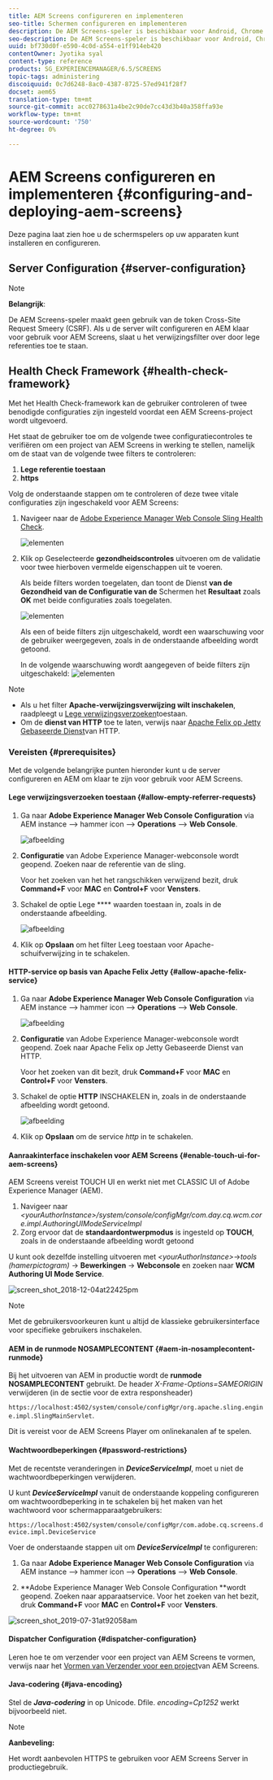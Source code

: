 ```yaml
---
title: AEM Screens configureren en implementeren
seo-title: Schermen configureren en implementeren
description: De AEM Screens-speler is beschikbaar voor Android, Chrome OS, iOS en Windows. Deze pagina beschrijft de configuratie en implementatie van AEM Screens en geeft ook een overzicht van de richtlijnen voor h/w-selectie voor spelerapparaten.
seo-description: De AEM Screens-speler is beschikbaar voor Android, Chrome OS, iOS en Windows. Deze pagina beschrijft de configuratie en implementatie van AEM Screens en geeft ook een overzicht van de richtlijnen voor h/w-selectie voor spelerapparaten.
uuid: bf730d0f-e590-4c0d-a554-e1ff914eb420
contentOwner: Jyotika syal
content-type: reference
products: SG_EXPERIENCEMANAGER/6.5/SCREENS
topic-tags: administering
discoiquuid: 0c7d6248-8ac0-4387-8725-57ed941f28f7
docset: aem65
translation-type: tm+mt
source-git-commit: acc0278631a4be2c90de7cc43d3b40a358ffa93e
workflow-type: tm+mt
source-wordcount: '750'
ht-degree: 0%

---
```



# AEM Screens configureren en implementeren {#configuring-and-deploying-aem-screens}

Deze pagina laat zien hoe u de schermspelers op uw apparaten kunt installeren en configureren.

## Server Configuration {#server-configuration}

>[!NOTE]
>
>**Belangrijk**:
>
>De AEM Screens-speler maakt geen gebruik van de token Cross-Site Request Smeery (CSRF). Als u de server wilt configureren en AEM klaar voor gebruik voor AEM Screens, slaat u het verwijzingsfilter over door lege referenties toe te staan.

## Health Check Framework {#health-check-framework}

Met het Health Check-framework kan de gebruiker controleren of twee benodigde configuraties zijn ingesteld voordat een AEM Screens-project wordt uitgevoerd.

Het staat de gebruiker toe om de volgende twee configuratiecontroles te verifiëren om een project van AEM Screens in werking te stellen, namelijk om de staat van de volgende twee filters te controleren:

1. **Lege referentie toestaan**
2. **https**

Volg de onderstaande stappen om te controleren of deze twee vitale configuraties zijn ingeschakeld voor AEM Screens:

1. Navigeer naar de [Adobe Experience Manager Web Console Sling Health Check](http://localhost:4502/system/console/healthcheck?tags=screensconfigs&amp;overrideGlobalTimeout=).

   ![elementen](assets/health-check1.png)


2. Klik op Geselecteerde **gezondheidscontroles** uitvoeren om de validatie voor twee hierboven vermelde eigenschappen uit te voeren.

   Als beide filters worden toegelaten, dan toont de Dienst **van de Gezondheid van de Configuratie van de** Schermen het **Resultaat** zoals **OK** met beide configuraties zoals toegelaten.

   ![elementen](assets/health-check2.png)

   Als een of beide filters zijn uitgeschakeld, wordt een waarschuwing voor de gebruiker weergegeven, zoals in de onderstaande afbeelding wordt getoond.

   In de volgende waarschuwing wordt aangegeven of beide filters zijn uitgeschakeld:
   ![elementen](assets/health-check3.png)

>[!NOTE]
>
>* Als u het filter **Apache-verwijzingsverwijzing wilt inschakelen**, raadpleegt u [Lege verwijzingsverzoeken](/help/user-guide/configuring-screens-introduction.md#allow-empty-referrer-requests)toestaan.
>* Om de **dienst van HTTP** toe te laten, verwijs naar [Apache Felix op Jetty Gebaseerde Dienst](/help/user-guide/configuring-screens-introduction.md#allow-apache-felix-service)van HTTP.


### Vereisten {#prerequisites}

Met de volgende belangrijke punten hieronder kunt u de server configureren en AEM om klaar te zijn voor gebruik voor AEM Screens.

#### Lege verwijzingsverzoeken toestaan {#allow-empty-referrer-requests}

1. Ga naar **Adobe Experience Manager Web Console Configuration** via AEM instance —> hammer icon —> **Operations** —> **Web Console**.

   ![afbeelding](assets/config/empty-ref1.png)

1. **Configuratie** van Adobe Experience Manager-webconsole wordt geopend. Zoeken naar de referentie van de sling.

   Voor het zoeken van het het rangschikken verwijzend bezit, druk **Command+F** voor **MAC** en **Control+F** voor **Vensters**.

1. Schakel de optie Lege **** waarden toestaan in, zoals in de onderstaande afbeelding.

   ![afbeelding](assets/config/empty-ref2.png)

1. Klik op **Opslaan** om het filter Leeg toestaan voor Apache-schuifverwijzing in te schakelen.


#### HTTP-service op basis van Apache Felix Jetty {#allow-apache-felix-service}

1. Ga naar **Adobe Experience Manager Web Console Configuration** via AEM instance —> hammer icon —> **Operations** —> **Web Console**.

   ![afbeelding](assets/config/empty-ref1.png)

1. **Configuratie** van Adobe Experience Manager-webconsole wordt geopend. Zoek naar Apache Felix op Jetty Gebaseerde Dienst van HTTP.

   Voor het zoeken van dit bezit, druk **Command+F** voor **MAC** en **Control+F** voor **Vensters**.

1. Schakel de optie **HTTP** INSCHAKELEN in, zoals in de onderstaande afbeelding wordt getoond.

   ![afbeelding](assets/config/config-1.png)

1. Klik op **Opslaan** om de service *http* in te schakelen.

#### Aanraakinterface inschakelen voor AEM Screens {#enable-touch-ui-for-aem-screens}

AEM Screens vereist TOUCH UI en werkt niet met CLASSIC UI of Adobe Experience Manager (AEM).

1. Navigeer naar *&lt;yourAuthorInstance>/system/console/configMgr/com.day.cq.wcm.core.impl.AuthoringUIModeServiceImpl*
1. Zorg ervoor dat de **standaardontwerpmodus** is ingesteld op **TOUCH**, zoals in de onderstaande afbeelding wordt getoond

U kunt ook dezelfde instelling uitvoeren met *&lt;yourAuthorInstance>*->*tools (hamerpictogram)* -> **Bewerkingen** -> **Webconsole** en zoeken naar **WCM Authoring UI Mode Service**.

![screen_shot_2018-12-04at22425pm](assets/screen_shot_2018-12-04at22425pm.png)

>[!NOTE]
>
>Met de gebruikersvoorkeuren kunt u altijd de klassieke gebruikersinterface voor specifieke gebruikers inschakelen.

#### AEM in de runmode NOSAMPLECONTENT {#aem-in-nosamplecontent-runmode}

Bij het uitvoeren van AEM in productie wordt de **runmode NOSAMPLECONTENT** gebruikt. De header *X-Frame-Options=SAMEORIGIN* verwijderen (in de sectie voor de extra responsheader)

`https://localhost:4502/system/console/configMgr/org.apache.sling.engine.impl.SlingMainServlet`.

Dit is vereist voor de AEM Screens Player om onlinekanalen af te spelen.

#### Wachtwoordbeperkingen {#password-restrictions}

Met de recentste veranderingen in ***DeviceServiceImpl***, moet u niet de wachtwoordbeperkingen verwijderen.

U kunt ***DeviceServiceImpl*** vanuit de onderstaande koppeling configureren om wachtwoordbeperking in te schakelen bij het maken van het wachtwoord voor schermapparaatgebruikers:

`https://localhost:4502/system/console/configMgr/com.adobe.cq.screens.device.impl.DeviceService`

Voer de onderstaande stappen uit om ***DeviceServiceImpl*** te configureren:

1. Ga naar **Adobe Experience Manager Web Console Configuration** via AEM instance —> hammer icon —> **Operations** —> **Web Console**.

1. **Adobe Experience Manager Web Console Configuration **wordt geopend. Zoeken naar apparaatservice. Voor het zoeken van het bezit, druk **Command+F** voor **MAC** en **Control+F** voor **Vensters**.

![screen_shot_2019-07-31at92058am](assets/screen_shot_2019-07-31at92058am.png)

#### Dispatcher Configuration {#dispatcher-configuration}

Leren hoe te om verzender voor een project van AEM Screens te vormen, verwijs naar het [Vormen van Verzender voor een project](dispatcher-configurations-aem-screens.md)van AEM Screens.

#### Java-codering {#java-encoding}

Stel de ***Java-codering*** in op Unicode. Dfile. *encoding=Cp1252* werkt bijvoorbeeld niet.

>[!NOTE]
>
>**Aanbeveling:**
>
>Het wordt aanbevolen HTTPS te gebruiken voor AEM Screens Server in productiegebruik.








